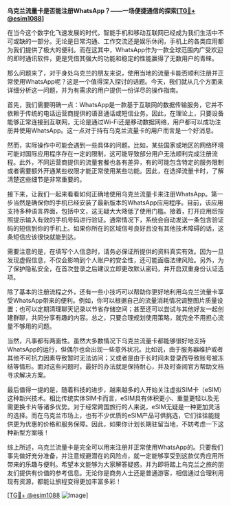 **乌克兰流量卡是否能注册WhatsApp？——一场便捷通信的探索[[TG💪+ @esim1088](https://t.me/s/esim1088)]**

在当今这个数字化飞速发展的时代，智能手机和移动互联网已经成为我们生活中不可或缺的一部分。无论是日常沟通、工作交流还是娱乐休闲，手机上的各类应用都为我们提供了极大的便利。而在这其中，WhatsApp作为一款全球范围内广受欢迎的即时通讯软件，更是凭借其强大的功能和稳定的性能赢得了无数用户的青睐。

那么问题来了，对于身处乌克兰的朋友来说，使用当地的流量卡能否顺利注册并正常使用WhatsApp呢？这是一个值得深入探讨的话题。今天，我们就从几个方面来详细分析这一问题，并为有需求的用户提供一份详尽的操作指南。

首先，我们需要明确一点：WhatsApp是一款基于互联网的数据传输服务，它并不依赖于传统的电话运营商提供的语音通话或短信业务。因此，在理论上，只要设备能够正常连接到互联网，无论是通过Wi-Fi还是移动数据网络，用户都可以成功注册并使用WhatsApp。这一点对于持有乌克兰流量卡的用户而言是一个好消息。

然而，实际操作中可能会遇到一些具体的问题。比如，某些国家或地区的网络环境可能对国际应用程序存在一定的限制，这可能导致部分用户无法顺利完成注册流程。此外，不同运营商提供的流量套餐也各有差异，有的可能包含特定的服务限制或者需要额外开通某些权限才能正常使用某些功能。因此，在选择流量卡时，了解清楚这些细节是非常重要的。

接下来，让我们一起来看看如何正确地使用乌克兰流量卡来注册WhatsApp。第一步当然是确保你的手机已经安装了最新版本的WhatsApp应用程序。目前，该应用支持多种语言界面，包括中文，这无疑大大降低了使用门槛。接着，打开应用后按照提示输入有效的手机号码进行验证。通常情况下，系统会自动发送一条包含验证码的短信到你的手机上。如果你所在的区域信号良好且没有其他技术障碍的话，这条短信应该很快就能到达。

需要注意的是，在填写个人信息时，请务必保证所提供的资料真实有效。因为一旦发现虚假信息，不仅会影响到个人账户的安全性，还可能面临法律风险。另外，为了保护隐私安全，在首次登录之后建议立即更改默认密码，并开启双重身份认证选项。

除了基本的注册流程之外，还有一些小技巧可以帮助你更好地利用乌克兰流量卡享受WhatsApp带来的便利。例如，你可以根据自己的流量消耗情况调整图片质量设置；也可以定期清理聊天记录以节省存储空间；甚至还可以尝试与其他好友一起创建群聊，共同分享有趣的内容。总之，只要合理规划使用策略，就完全不用担心流量不够用的问题。

当然，凡事都有两面性。虽然大多数情况下乌克兰流量卡都能够很好地支持WhatsApp的运行，但偶尔也会出现一些意外状况。比如说，由于服务器维护或者其他不可抗力因素导致暂时无法访问；又或者是由于长时间未登录而导致账号被冻结等情形。面对这些问题时，最好的办法就是保持耐心，并及时查阅官方帮助文档寻求解决方案。

最后值得一提的是，随着科技的进步，越来越多的人开始关注虚拟SIM卡（eSIM）这种新兴技术。相比传统实体SIM卡而言，eSIM具有体积更小、重量更轻以及无需更换卡片等诸多优势。对于经常跨国旅行的人来说，eSIM无疑是一种更加灵活的选择。而在乌克兰市场上，也有不少优质的eSIM产品可供挑选，它们往往能提供更为优惠的价格和服务保障。因此，如果你计划长期驻留当地，不妨考虑一下这种新型方案哦！

综上所述，乌克兰流量卡是完全可以用来注册并正常使用WhatsApp的。只要我们事先做好充分准备，并注意规避潜在的风险点，就一定能够享受到这款优秀应用所带来的乐趣与便利。希望本文能够为大家解答疑惑，并为即将踏上乌克兰之旅的朋友们提供有价值的参考信息。无论你是商务人士还是普通游客，相信通过合理利用现有资源，都能让旅程变得更加丰富多彩！ 

[[TG💪+ @esim1088](https://t.me/s/esim1088) ![Image](https://i.postimg.cc/4NQfJmqS/Snipaste-2025-05-13-00-14-12.png)]